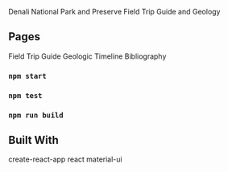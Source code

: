 Denali National Park and Preserve Field Trip Guide and Geology

## Pages

Field Trip Guide
Geologic Timeline
Bibliography

### `npm start`

### `npm test`

### `npm run build`

## Built With

create-react-app
react
material-ui
